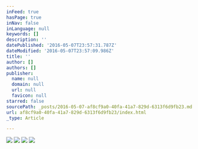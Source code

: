 ```yaml
---
inFeed: true
hasPage: true
inNav: false
inLanguage: null
keywords: []
description: ''
datePublished: '2016-05-07T23:57:31.787Z'
dateModified: '2016-05-07T23:57:09.986Z'
title: ''
author: []
authors: []
publisher:
  name: null
  domain: null
  url: null
  favicon: null
starred: false
sourcePath: _posts/2016-05-07-af8cf9a0-40fa-41a7-829d-6313f6d9fb23.md
url: af8cf9a0-40fa-41a7-829d-6313f6d9fb23/index.html
_type: Article

---
```

![](https://the-grid-user-content.s3-us-west-2.amazonaws.com/9af4e54d-fa4c-4988-9a47-a93ab1179fa3.png)
![](https://the-grid-user-content.s3-us-west-2.amazonaws.com/854609de-823f-46a2-ab18-759abf64fdb9.png)
![](https://the-grid-user-content.s3-us-west-2.amazonaws.com/884ee75f-472a-4ab0-b923-ad504bc1029c.png)
![](https://the-grid-user-content.s3-us-west-2.amazonaws.com/246a048b-4a5e-4242-b05b-81686f4da1e6.png)